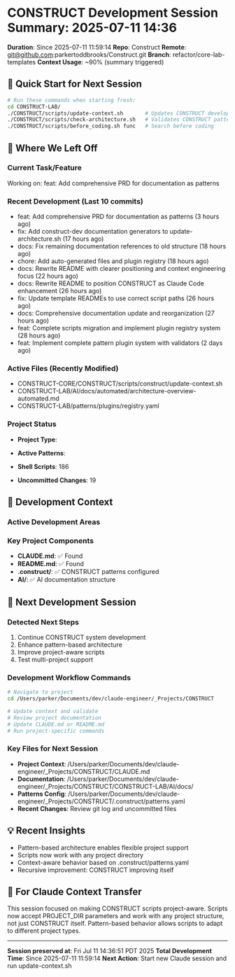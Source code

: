# CONSTRUCT Development Session Summary: 2025-07-11 14:36
**Duration**: Since 2025-07-11 11:59:14
**Repo**: Construct
**Remote**: git@github.com:parkertoddbrooks/Construct.git
**Branch**: refactor/core-lab-templates
**Context Usage**: ~90% (summary triggered)

## 🎯 Quick Start for Next Session
```bash
# Run these commands when starting fresh:
cd CONSTRUCT-LAB/
./CONSTRUCT/scripts/update-context.sh       # Updates CONSTRUCT development context
./CONSTRUCT/scripts/check-architecture.sh   # Validates CONSTRUCT patterns
./CONSTRUCT/scripts/before_coding.sh func   # Search before coding
```

## 📍 Where We Left Off

### Current Task/Feature
Working on: feat: Add comprehensive PRD for documentation as patterns

### Recent Development (Last 10 commits)
- feat: Add comprehensive PRD for documentation as patterns (3 hours ago)
- fix: Add construct-dev documentation generators to update-architecture.sh (17 hours ago)
- docs: Fix remaining documentation references to old structure (18 hours ago)
- chore: Add auto-generated files and plugin registry (18 hours ago)
- docs: Rewrite README with clearer positioning and context engineering focus (22 hours ago)
- docs: Rewrite README to position CONSTRUCT as Claude Code enhancement (26 hours ago)
- fix: Update template READMEs to use correct script paths (26 hours ago)
- docs: Comprehensive documentation update and reorganization (27 hours ago)
- feat: Complete scripts migration and implement plugin registry system (28 hours ago)
- feat: Implement complete pattern plugin system with validators (2 days ago)

### Active Files (Recently Modified)
- CONSTRUCT-CORE/CONSTRUCT/scripts/construct/update-context.sh
- CONSTRUCT-LAB/AI/docs/automated/architecture-overview-automated.md
- CONSTRUCT-LAB/patterns/plugins/registry.yaml

### Project Status
- **Project Type**: 
- **Active Patterns**: 
- **Shell Scripts**:      186



- **Uncommitted Changes**:       19

## 🔧 Development Context

### Active Development Areas


### Key Project Components
- **CLAUDE.md**: ✅ Found
- **README.md**: ✅ Found
- **.construct/**: ✅ CONSTRUCT patterns configured
- **AI/**: ✅ AI documentation structure

## 🚀 Next Development Session

### Detected Next Steps
1. Continue CONSTRUCT system development
2. Enhance pattern-based architecture
3. Improve project-aware scripts
4. Test multi-project support

### Development Workflow Commands
```bash
# Navigate to project
cd /Users/parker/Documents/dev/claude-engineer/_Projects/CONSTRUCT

# Update context and validate
# Review project documentation
# Update CLAUDE.md or README.md
# Run project-specific commands
```

### Key Files for Next Session
- **Project Context**: /Users/parker/Documents/dev/claude-engineer/_Projects/CONSTRUCT/CLAUDE.md
- **Documentation**: /Users/parker/Documents/dev/claude-engineer/_Projects/CONSTRUCT/CONSTRUCT-LAB/AI/docs/
- **Patterns Config**: /Users/parker/Documents/dev/claude-engineer/_Projects/CONSTRUCT/.construct/patterns.yaml
- **Recent Changes**: Review git log and uncommitted files

## 💡 Recent Insights
- Pattern-based architecture enables flexible project support
- Scripts now work with any project directory
- Context-aware behavior based on .construct/patterns.yaml
- Recursive improvement: CONSTRUCT improving itself

## 🤖 For Claude Context Transfer
This session focused on making CONSTRUCT scripts project-aware. Scripts now accept PROJECT_DIR parameters and work with any project structure, not just CONSTRUCT itself. Pattern-based behavior allows scripts to adapt to different project types.

---
**Session preserved at**: Fri Jul 11 14:36:51 PDT 2025
**Total Development Time**: Since 2025-07-11 11:59:14
**Next Action**: Start new Claude session and run update-context.sh
